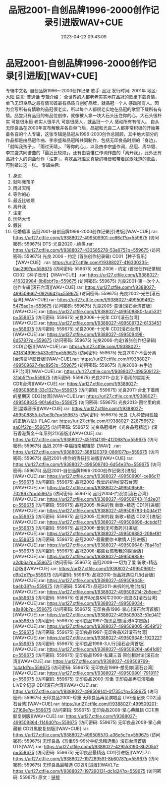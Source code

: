 ﻿---
title: 品冠2001-自创品牌1996-2000创作记录引进版WAV+CUE
date: 2023-04-23 09:43:09
categories: WAV车载音乐、镜像
tags: 华语中文
---
# 品冠2001-自创品牌1996-2000创作记录[引进版][WAV+CUE]

专辑中文名: 自创品牌1996～2000创作记录
歌手: 品冠
发行时间: 2001年
地区: 大陆
语言: 普通话
专辑介绍：
全世界的人都老老实实地在品冠的歌里下载真情，单飞无印良品之最有情10首最有品质自创好品牌，就品冠一个人
感动所有人。因为会写所有有情歌的品冠很老实，所以每个人都很老实地在品冠的歌里下载所有有情。品尝只有品冠的有品位创作，就像被人拿一块大石头压住你的心，大石头很朴实
可是很永恒 老实人很平凡 可是很感人，就品冠一个人 感动所有有情人。
自从无印良品在2000年宣布解散并各自单飞后，品冠和光良二人都非常积极的开始筹备各自的个人专辑，这张专辑是品冠从1996-2000创作总回顾，其中绝大部分的作品都是由品冠作曲、李宗盛和品冠所共同制作，包括无印良品时期的「身边」、「就叫我孩子」、「雨过天晴」、「等你的心」，以及由李宗盛作词，品冠、周华健、李宗盛共同谱曲的「最近比较烦」，还有由袁惟仁作词作曲的「离开我」，此外还有品冠个人的词曲创作「注定」，喜欢品冠温文真挚的嗓音和带着民歌味道的歌曲，可别错过这一张。
专辑曲目:
01. 身边
02. 就叫我孩子
03. 雨过天晴
04. 等你的心
05. 最近比较烦
06. 离开我
07. 注定
08. 恍然大悟
09. 假装
10. 征婚启事
品冠2001-自创品牌1996-2000创作记录[引进版][WAV+CUE].rar: https://url27.ctfile.com/f/9388027-499509901-ce86c1?p=559675
(访问密码: 559675)
DTS-光良2020.-.绝类.rar: https://url27.ctfile.com/f/9388027-433585278-53e675?p=559675
(访问密码: 559675)
光良.2006 - 约定 (首张创作纪录辑) CD01【种子音乐】【WAV+CUE】.rar: https://url27.ctfile.com/f/9388027-416330235-0ac299?p=559675
(访问密码: 559675)
光良.2006 - 约定 (首张创作纪录辑) CD02【种子音乐】【WAV+CUE】.rar: https://url27.ctfile.com/f/9388027-416329984-8b8bbf?p=559675
(访问密码: 559675)
光良2001-第一次个人创作专辑[滚石台湾][WAV+CUE].rar: https://url27.ctfile.com/f/9388027-499509667-092664?p=559675
(访问密码: 559675)
光良2002-光芒[滚石台湾][WAV+CUE].rar: https://url27.ctfile.com/f/9388027-499509462-5475ac?p=559675
(访问密码: 559675)
光良2005-童话[滚石台湾首版][WAV+CUE].rar: https://url27.ctfile.com/f/9388027-499508880-1ad533?p=559675
(访问密码: 559675)
光良2006-十光年 CD1[滚石台湾][WAV+CUE].rar: https://url27.ctfile.com/f/9388027-499509732-613345?p=559675
(访问密码: 559675)
光良2006-十光年 CD2[滚石台湾][WAV+CUE].rar: https://url27.ctfile.com/f/9388027-499509498-8d5787?p=559675
(访问密码: 559675)
光良2006-约定(首张创作纪录辑) 2CD[台版][[WAV+CUE].rar: https://url27.ctfile.com/f/9388027-431814996-5433e9?p=559675
(访问密码: 559675)
光良2007-不会分离[台湾豪华影音版][WAV+CUE].rar: https://url27.ctfile.com/f/9388027-499509627-fec895?p=559675
(访问密码: 559675)
光良2008-右手边 EP[台湾][WAV+CUE].rar: https://url27.ctfile.com/f/9388027-499509123-31bb5f?p=559675
(访问密码: 559675)
光良2011-台北下着雨的星期天 CD1[台湾][WAV+CUE].rar: https://url27.ctfile.com/f/9388027-499508858-33c132?p=559675
(访问密码: 559675)
光良2011-台北下着雨的星期天 CD2[台湾][WAV+CUE].rar: https://url27.ctfile.com/f/9388027-499508835-901a6d?p=559675
(访问密码: 559675)
光良2013-回忆里的疯狂[星娱音乐][WAV+CUE].rar: https://url27.ctfile.com/f/9388027-499508855-b7be3b?p=559675
(访问密码: 559675)
光良《九种使用孤独的正确方法》FLAC.rar: https://url27.ctfile.com/f/9388027-228756572-aa01f2?p=559675
(访问密码: 559675)
光良品冠唱片《光良品冠精选》(滚石香港黄金十年系列21)(首版)[WAV+CUE].rar: https://url27.ctfile.com/f/9388027-451614139-412068?p=559675
(访问密码: 559675)
品冠.2019-幸福指南编辑部【WAV】.rar: https://url27.ctfile.com/f/9388027-388120379-086f07?p=559675
(访问密码: 559675)
品冠2001-疼你的责任[引进版][WAV+CUE].rar: https://url27.ctfile.com/f/9388027-499509740-6d54e3?p=559675
(访问密码: 559675)
品冠2001-自创品牌1996-2000创作记录[引进版][WAV+CUE].rar: https://url27.ctfile.com/f/9388027-499509901-ce86c1?p=559675
(访问密码: 559675)
品冠2002-教堂的初吻[滚石台湾][WAV+CUE].rar: https://url27.ctfile.com/f/9388027-499509566-702867?p=559675
(访问密码: 559675)
品冠2004-门没锁[滚石台湾][WAV+CUE].rar: https://url27.ctfile.com/f/9388027-499509743-11d2e0?p=559675
(访问密码: 559675)
品冠2005-后来的我 新歌+精选 CD1[引进版][WAV+CUE].rar: https://url27.ctfile.com/f/9388027-499509783-b0d4e1?p=559675
(访问密码: 559675)
品冠2005-后来的我 新歌+精选 CD2[引进版][WAV+CUE].rar: https://url27.ctfile.com/f/9388027-499509896-dcbdd1?p=559675
(访问密码: 559675)
品冠2006-爱到无可救药[引进版][WAV+CUE].rar: https://url27.ctfile.com/f/9388027-499509883-208ef8?p=559675
(访问密码: 559675)
品冠2007-最需要你·K歌情人[引进版][WAV+CUE].rar: https://url27.ctfile.com/f/9388027-499509646-78a41b?p=559675
(访问密码: 559675)
品冠2008-那些女孩教我的事[台版][WAV+CUE].rar: https://url27.ctfile.com/f/9388027-499509858-a2db6a?p=559675
(访问密码: 559675)
品冠2009-一切为了爱 新歌+精选[台版][WAV+CUE].rar: https://url27.ctfile.com/f/9388027-499509601-d9b2e1?p=559675
(访问密码: 559675)
品冠2010-当品冠遇见几米[台版][WAV+CUE].rar: https://url27.ctfile.com/f/9388027-499509448-ba4b38?p=559675
(访问密码: 559675)
品冠2011-未拆的礼物[台版][WAV+CUE].rar: https://url27.ctfile.com/f/9388027-499509214-2b5eec?p=559675
(访问密码: 559675)
任贤齐&光良&阿牛2000-流浪汉[滚石台湾][WAV+CUE].rar: https://url27.ctfile.com/f/9388027-499509034-a8a88b?p=559675
(访问密码: 559675)
无印良品1996-掌心[滚石台湾首版][WAV+CUE].rar: https://url27.ctfile.com/f/9388027-499509033-51e041?p=559675
(访问密码: 559675)
无印良品1997-胡思乱想[香港A字首版][WAV+CUE].rar: https://url27.ctfile.com/f/9388027-499509005-9549f3?p=559675
(访问密码: 559675)
无印良品1997-无印良品X2[滚石台湾][WAV+CUE].rar: https://url27.ctfile.com/f/9388027-499509348-192322?p=559675
(访问密码: 559675)
无印良品1998-3人行[滚石台湾首版][WAV+CUE].rar: https://url27.ctfile.com/f/9388027-499509264-a641d9?p=559675
(访问密码: 559675)
无印良品1999-私藏三首·原创相对论[滚石台湾][WAV+CUE].rar: https://url27.ctfile.com/f/9388027-499509769-1c4a1d?p=559675
(访问密码: 559675)
无印良品1999-想见你[滚石台湾][WAV+CUE].rar: https://url27.ctfile.com/f/9388027-499509801-791811?p=559675
(访问密码: 559675)
无印良品2000-珍重 无印良品再见演唱会 LIVE全记录 CD1[滚石台湾][WAV+CUE].rar: https://url27.ctfile.com/f/9388027-499509141-0f735c?p=559675
(访问密码: 559675)
无印良品2000-珍重 无印良品再见演唱会 LIVE全记录 CD2[滚石台湾][WAV+CUE].rar: https://url27.ctfile.com/f/9388027-499509201-27169e?p=559675
(访问密码: 559675)
无印良品2008-掌心典藏辑 CD1[黑胶复刻版][WAV+CUE].rar: https://url27.ctfile.com/f/9388027-499509864-1146d0?p=559675
(访问密码: 559675)
无印良品2008-掌心典藏辑 CD2[黑胶复刻版][WAV+CUE].rar: https://url27.ctfile.com/f/9388027-499509570-a36e5c?p=559675
(访问密码: 559675)
无印良品《珍重95-99分手纪念精选集》滚石台湾首版DTS[WAV].rar: https://url27.ctfile.com/f/9388027-429553190-8b205b?p=559675
(访问密码: 559675)
无印良品最精选 CD1[引进版][WAV].7z: https://url27.ctfile.com/f/9388027-197289591-8b6078?p=559675
(访问密码: 559675)
无印良品最精选 CD2[引进版][WAV].7z: https://url27.ctfile.com/f/9388027-197290131-dc1d24?p=559675
(访问密码: 559675)
原文：[链接](https://blog.sina.com.cn/s/blog_1647c7e76010311kd.html)